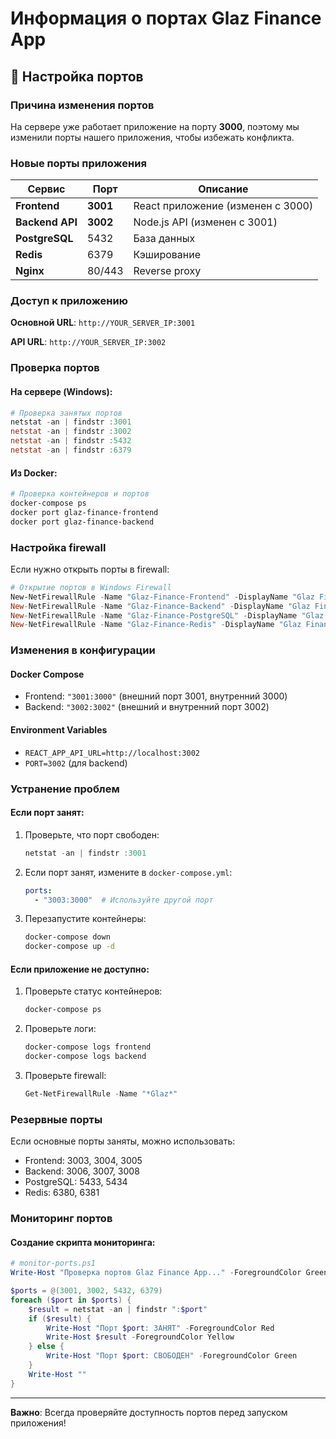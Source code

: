 # Информация о портах Glaz Finance App

## 🔧 Настройка портов

### Причина изменения портов
На сервере уже работает приложение на порту **3000**, поэтому мы изменили порты нашего приложения, чтобы избежать конфликта.

### Новые порты приложения

| Сервис | Порт | Описание |
|--------|------|----------|
| **Frontend** | **3001** | React приложение (изменен с 3000) |
| **Backend API** | **3002** | Node.js API (изменен с 3001) |
| **PostgreSQL** | 5432 | База данных |
| **Redis** | 6379 | Кэширование |
| **Nginx** | 80/443 | Reverse proxy |

### Доступ к приложению

**Основной URL**: `http://YOUR_SERVER_IP:3001`

**API URL**: `http://YOUR_SERVER_IP:3002`

### Проверка портов

#### На сервере (Windows):
```powershell
# Проверка занятых портов
netstat -an | findstr :3001
netstat -an | findstr :3002
netstat -an | findstr :5432
netstat -an | findstr :6379
```

#### Из Docker:
```bash
# Проверка контейнеров и портов
docker-compose ps
docker port glaz-finance-frontend
docker port glaz-finance-backend
```

### Настройка firewall

Если нужно открыть порты в firewall:

```powershell
# Открытие портов в Windows Firewall
New-NetFirewallRule -Name "Glaz-Finance-Frontend" -DisplayName "Glaz Finance Frontend" -Enabled True -Direction Inbound -Protocol TCP -Action Allow -LocalPort 3001
New-NetFirewallRule -Name "Glaz-Finance-Backend" -DisplayName "Glaz Finance Backend" -Enabled True -Direction Inbound -Protocol TCP -Action Allow -LocalPort 3002
New-NetFirewallRule -Name "Glaz-Finance-PostgreSQL" -DisplayName "Glaz Finance PostgreSQL" -Enabled True -Direction Inbound -Protocol TCP -Action Allow -LocalPort 5432
New-NetFirewallRule -Name "Glaz-Finance-Redis" -DisplayName "Glaz Finance Redis" -Enabled True -Direction Inbound -Protocol TCP -Action Allow -LocalPort 6379
```

### Изменения в конфигурации

#### Docker Compose
- Frontend: `"3001:3000"` (внешний порт 3001, внутренний 3000)
- Backend: `"3002:3002"` (внешний и внутренний порт 3002)

#### Environment Variables
- `REACT_APP_API_URL=http://localhost:3002`
- `PORT=3002` (для backend)

### Устранение проблем

#### Если порт занят:
1. Проверьте, что порт свободен:
   ```powershell
   netstat -an | findstr :3001
   ```

2. Если порт занят, измените в `docker-compose.yml`:
   ```yaml
   ports:
     - "3003:3000"  # Используйте другой порт
   ```

3. Перезапустите контейнеры:
   ```bash
   docker-compose down
   docker-compose up -d
   ```

#### Если приложение не доступно:
1. Проверьте статус контейнеров:
   ```bash
   docker-compose ps
   ```

2. Проверьте логи:
   ```bash
   docker-compose logs frontend
   docker-compose logs backend
   ```

3. Проверьте firewall:
   ```powershell
   Get-NetFirewallRule -Name "*Glaz*"
   ```

### Резервные порты

Если основные порты заняты, можно использовать:
- Frontend: 3003, 3004, 3005
- Backend: 3006, 3007, 3008
- PostgreSQL: 5433, 5434
- Redis: 6380, 6381

### Мониторинг портов

#### Создание скрипта мониторинга:
```powershell
# monitor-ports.ps1
Write-Host "Проверка портов Glaz Finance App..." -ForegroundColor Green

$ports = @(3001, 3002, 5432, 6379)
foreach ($port in $ports) {
    $result = netstat -an | findstr ":$port"
    if ($result) {
        Write-Host "Порт $port: ЗАНЯТ" -ForegroundColor Red
        Write-Host $result -ForegroundColor Yellow
    } else {
        Write-Host "Порт $port: СВОБОДЕН" -ForegroundColor Green
    }
    Write-Host ""
}
```

---

**Важно**: Всегда проверяйте доступность портов перед запуском приложения!
